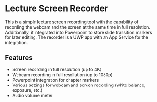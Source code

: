 # Lecture Screen Recorder

This is a simple lecture screen recording tool with the capability of recording the webcam and the screen at the same time in full resolution. Additionally, it integrated into Powerpoint to store slide transition markers for later editing. The recorder is a UWP app with an App Service for the integration.

## Features
* Screen recording in full resolution (up to 4K)
* Webcam recording in full resollution (up to 1080p)
* Powerpoint integration for chapter markers
* Various settings for webcam and screen recording (white balance, exposure, etc.)
* Audio volume meter
